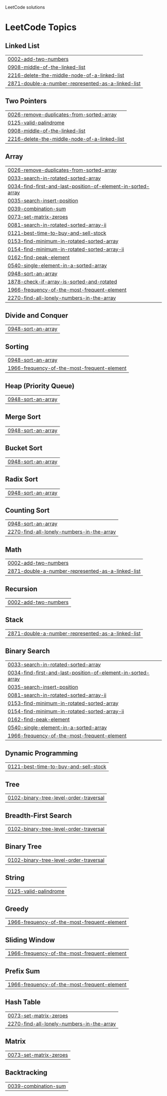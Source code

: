LeetCode solutions

<!---LeetCode Topics Start-->
# LeetCode Topics
## Linked List
|  |
| ------- |
| [0002-add-two-numbers](https://github.com/darcy5/My-Coding-Journey/tree/master/0002-add-two-numbers) |
| [0908-middle-of-the-linked-list](https://github.com/darcy5/My-Coding-Journey/tree/master/0908-middle-of-the-linked-list) |
| [2216-delete-the-middle-node-of-a-linked-list](https://github.com/darcy5/My-Coding-Journey/tree/master/2216-delete-the-middle-node-of-a-linked-list) |
| [2871-double-a-number-represented-as-a-linked-list](https://github.com/darcy5/My-Coding-Journey/tree/master/2871-double-a-number-represented-as-a-linked-list) |
## Two Pointers
|  |
| ------- |
| [0026-remove-duplicates-from-sorted-array](https://github.com/darcy5/My-Coding-Journey/tree/master/0026-remove-duplicates-from-sorted-array) |
| [0125-valid-palindrome](https://github.com/darcy5/My-Coding-Journey/tree/master/0125-valid-palindrome) |
| [0908-middle-of-the-linked-list](https://github.com/darcy5/My-Coding-Journey/tree/master/0908-middle-of-the-linked-list) |
| [2216-delete-the-middle-node-of-a-linked-list](https://github.com/darcy5/My-Coding-Journey/tree/master/2216-delete-the-middle-node-of-a-linked-list) |
## Array
|  |
| ------- |
| [0026-remove-duplicates-from-sorted-array](https://github.com/darcy5/My-Coding-Journey/tree/master/0026-remove-duplicates-from-sorted-array) |
| [0033-search-in-rotated-sorted-array](https://github.com/darcy5/My-Coding-Journey/tree/master/0033-search-in-rotated-sorted-array) |
| [0034-find-first-and-last-position-of-element-in-sorted-array](https://github.com/darcy5/My-Coding-Journey/tree/master/0034-find-first-and-last-position-of-element-in-sorted-array) |
| [0035-search-insert-position](https://github.com/darcy5/My-Coding-Journey/tree/master/0035-search-insert-position) |
| [0039-combination-sum](https://github.com/darcy5/My-Coding-Journey/tree/master/0039-combination-sum) |
| [0073-set-matrix-zeroes](https://github.com/darcy5/My-Coding-Journey/tree/master/0073-set-matrix-zeroes) |
| [0081-search-in-rotated-sorted-array-ii](https://github.com/darcy5/My-Coding-Journey/tree/master/0081-search-in-rotated-sorted-array-ii) |
| [0121-best-time-to-buy-and-sell-stock](https://github.com/darcy5/My-Coding-Journey/tree/master/0121-best-time-to-buy-and-sell-stock) |
| [0153-find-minimum-in-rotated-sorted-array](https://github.com/darcy5/My-Coding-Journey/tree/master/0153-find-minimum-in-rotated-sorted-array) |
| [0154-find-minimum-in-rotated-sorted-array-ii](https://github.com/darcy5/My-Coding-Journey/tree/master/0154-find-minimum-in-rotated-sorted-array-ii) |
| [0162-find-peak-element](https://github.com/darcy5/My-Coding-Journey/tree/master/0162-find-peak-element) |
| [0540-single-element-in-a-sorted-array](https://github.com/darcy5/My-Coding-Journey/tree/master/0540-single-element-in-a-sorted-array) |
| [0948-sort-an-array](https://github.com/darcy5/My-Coding-Journey/tree/master/0948-sort-an-array) |
| [1878-check-if-array-is-sorted-and-rotated](https://github.com/darcy5/My-Coding-Journey/tree/master/1878-check-if-array-is-sorted-and-rotated) |
| [1966-frequency-of-the-most-frequent-element](https://github.com/darcy5/My-Coding-Journey/tree/master/1966-frequency-of-the-most-frequent-element) |
| [2270-find-all-lonely-numbers-in-the-array](https://github.com/darcy5/My-Coding-Journey/tree/master/2270-find-all-lonely-numbers-in-the-array) |
## Divide and Conquer
|  |
| ------- |
| [0948-sort-an-array](https://github.com/darcy5/My-Coding-Journey/tree/master/0948-sort-an-array) |
## Sorting
|  |
| ------- |
| [0948-sort-an-array](https://github.com/darcy5/My-Coding-Journey/tree/master/0948-sort-an-array) |
| [1966-frequency-of-the-most-frequent-element](https://github.com/darcy5/My-Coding-Journey/tree/master/1966-frequency-of-the-most-frequent-element) |
## Heap (Priority Queue)
|  |
| ------- |
| [0948-sort-an-array](https://github.com/darcy5/My-Coding-Journey/tree/master/0948-sort-an-array) |
## Merge Sort
|  |
| ------- |
| [0948-sort-an-array](https://github.com/darcy5/My-Coding-Journey/tree/master/0948-sort-an-array) |
## Bucket Sort
|  |
| ------- |
| [0948-sort-an-array](https://github.com/darcy5/My-Coding-Journey/tree/master/0948-sort-an-array) |
## Radix Sort
|  |
| ------- |
| [0948-sort-an-array](https://github.com/darcy5/My-Coding-Journey/tree/master/0948-sort-an-array) |
## Counting Sort
|  |
| ------- |
| [0948-sort-an-array](https://github.com/darcy5/My-Coding-Journey/tree/master/0948-sort-an-array) |
| [2270-find-all-lonely-numbers-in-the-array](https://github.com/darcy5/My-Coding-Journey/tree/master/2270-find-all-lonely-numbers-in-the-array) |
## Math
|  |
| ------- |
| [0002-add-two-numbers](https://github.com/darcy5/My-Coding-Journey/tree/master/0002-add-two-numbers) |
| [2871-double-a-number-represented-as-a-linked-list](https://github.com/darcy5/My-Coding-Journey/tree/master/2871-double-a-number-represented-as-a-linked-list) |
## Recursion
|  |
| ------- |
| [0002-add-two-numbers](https://github.com/darcy5/My-Coding-Journey/tree/master/0002-add-two-numbers) |
## Stack
|  |
| ------- |
| [2871-double-a-number-represented-as-a-linked-list](https://github.com/darcy5/My-Coding-Journey/tree/master/2871-double-a-number-represented-as-a-linked-list) |
## Binary Search
|  |
| ------- |
| [0033-search-in-rotated-sorted-array](https://github.com/darcy5/My-Coding-Journey/tree/master/0033-search-in-rotated-sorted-array) |
| [0034-find-first-and-last-position-of-element-in-sorted-array](https://github.com/darcy5/My-Coding-Journey/tree/master/0034-find-first-and-last-position-of-element-in-sorted-array) |
| [0035-search-insert-position](https://github.com/darcy5/My-Coding-Journey/tree/master/0035-search-insert-position) |
| [0081-search-in-rotated-sorted-array-ii](https://github.com/darcy5/My-Coding-Journey/tree/master/0081-search-in-rotated-sorted-array-ii) |
| [0153-find-minimum-in-rotated-sorted-array](https://github.com/darcy5/My-Coding-Journey/tree/master/0153-find-minimum-in-rotated-sorted-array) |
| [0154-find-minimum-in-rotated-sorted-array-ii](https://github.com/darcy5/My-Coding-Journey/tree/master/0154-find-minimum-in-rotated-sorted-array-ii) |
| [0162-find-peak-element](https://github.com/darcy5/My-Coding-Journey/tree/master/0162-find-peak-element) |
| [0540-single-element-in-a-sorted-array](https://github.com/darcy5/My-Coding-Journey/tree/master/0540-single-element-in-a-sorted-array) |
| [1966-frequency-of-the-most-frequent-element](https://github.com/darcy5/My-Coding-Journey/tree/master/1966-frequency-of-the-most-frequent-element) |
## Dynamic Programming
|  |
| ------- |
| [0121-best-time-to-buy-and-sell-stock](https://github.com/darcy5/My-Coding-Journey/tree/master/0121-best-time-to-buy-and-sell-stock) |
## Tree
|  |
| ------- |
| [0102-binary-tree-level-order-traversal](https://github.com/darcy5/My-Coding-Journey/tree/master/0102-binary-tree-level-order-traversal) |
## Breadth-First Search
|  |
| ------- |
| [0102-binary-tree-level-order-traversal](https://github.com/darcy5/My-Coding-Journey/tree/master/0102-binary-tree-level-order-traversal) |
## Binary Tree
|  |
| ------- |
| [0102-binary-tree-level-order-traversal](https://github.com/darcy5/My-Coding-Journey/tree/master/0102-binary-tree-level-order-traversal) |
## String
|  |
| ------- |
| [0125-valid-palindrome](https://github.com/darcy5/My-Coding-Journey/tree/master/0125-valid-palindrome) |
## Greedy
|  |
| ------- |
| [1966-frequency-of-the-most-frequent-element](https://github.com/darcy5/My-Coding-Journey/tree/master/1966-frequency-of-the-most-frequent-element) |
## Sliding Window
|  |
| ------- |
| [1966-frequency-of-the-most-frequent-element](https://github.com/darcy5/My-Coding-Journey/tree/master/1966-frequency-of-the-most-frequent-element) |
## Prefix Sum
|  |
| ------- |
| [1966-frequency-of-the-most-frequent-element](https://github.com/darcy5/My-Coding-Journey/tree/master/1966-frequency-of-the-most-frequent-element) |
## Hash Table
|  |
| ------- |
| [0073-set-matrix-zeroes](https://github.com/darcy5/My-Coding-Journey/tree/master/0073-set-matrix-zeroes) |
| [2270-find-all-lonely-numbers-in-the-array](https://github.com/darcy5/My-Coding-Journey/tree/master/2270-find-all-lonely-numbers-in-the-array) |
## Matrix
|  |
| ------- |
| [0073-set-matrix-zeroes](https://github.com/darcy5/My-Coding-Journey/tree/master/0073-set-matrix-zeroes) |
## Backtracking
|  |
| ------- |
| [0039-combination-sum](https://github.com/darcy5/My-Coding-Journey/tree/master/0039-combination-sum) |
<!---LeetCode Topics End-->